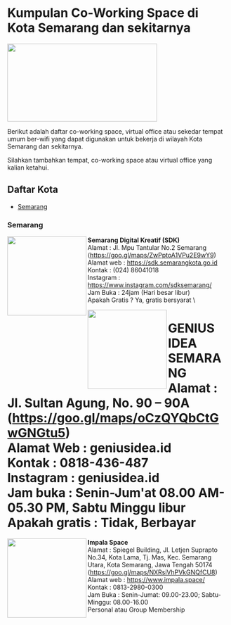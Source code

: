 # Kumpulan Co-Working Space di Kota Semarang dan sekitarnya

<img src="http://sandec.org/images/sandec-logo.png" height="177px" width="341px" align="center">

Berikut adalah daftar co-working space, virtual office atau sekedar tempat umum ber-wifi yang dapat digunakan untuk bekerja di wilayah Kota Semarang dan sekitarnya.

Silahkan tambahkan tempat, co-working space atau virtual office yang kalian ketahui.

## Daftar Kota

- [Semarang](#Semarang)



### Semarang

<img src="https://fastly.4sqi.net/img/general/600x600/6348045_PMI58D26I1nrUOxQnT_jy3BYzluyjf-s2TgLLw3la_I.jpg" height="180px" width="180px" align="left">

**Semarang Digital Kreatif (SDK)** \
Alamat      : Jl. Mpu Tantular No.2 Semarang (https://goo.gl/maps/ZwPptoA1VPu2E9wY9) \
Alamat web  : https://sdk.semarangkota.go.id \
Kontak      : (024) 86041018 \
Instagram   : https://www.instagram.com/sdksemarang/ \
Jam Buka    : 24jam (Hari besar libur) \
Apakah Gratis ? Ya, gratis bersyarat \

<img src="https://geniusidea.id/wp-content/uploads/2018/09/sewa-ruang-kantor-office-space-semarang-01.jpg" height="180px" width="180px" align="left">

**GENIUS IDEA SEMARANG**\
Alamat      : Jl. Sultan Agung, No. 90 – 90A (https://goo.gl/maps/oCzQYQbCtGwGNGtu5) \
Alamat Web  : geniusidea.id \
Kontak      : 0818-436-487 \
Instagram   : geniusidea.id \
Jam buka    :   Senin-Jum'at 08.00 AM- 05.30 PM, Sabtu Minggu libur \
Apakah gratis : Tidak, Berbayar
=======
<img src="https://www.impala.space/build/images/AU-img1.jpg" width="180px" align="left">

**Impala Space** \
Alamat      : Spiegel Building, Jl. Letjen Suprapto No.34, Kota Lama, Tj. Mas, Kec. Semarang Utara, Kota Semarang, Jawa Tengah 50174 (https://goo.gl/maps/NXRsiVhPVkGNQfCU8) \
Alamat web  : https://www.impala.space/ \
Kontak      : 0813-2980-0300 \
Jam Buka    : Senin-Jumat: 09.00-23.00; Sabtu-Minggu: 08.00-16.00 \
Personal atau Group Membership